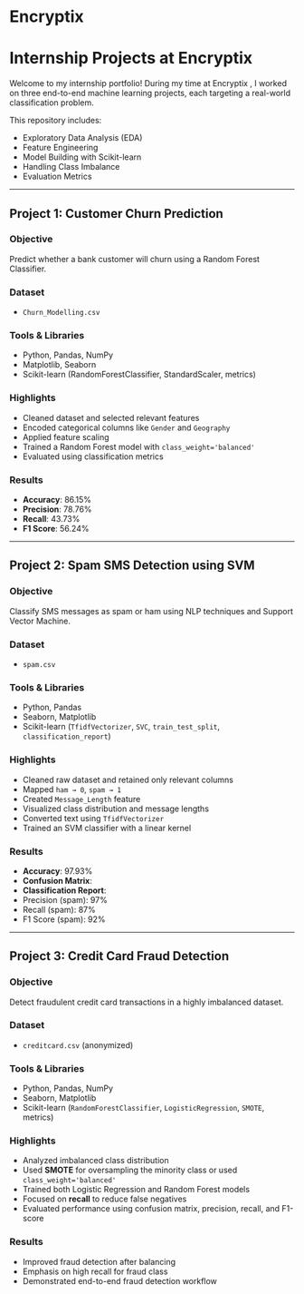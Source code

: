 # Encryptix

# Internship Projects at Encryptix 

Welcome to my internship portfolio! During my time at Encryptix , I worked on three end-to-end machine learning projects, each targeting a real-world classification problem.

This repository includes:
- Exploratory Data Analysis (EDA)
-  Feature Engineering
-  Model Building with Scikit-learn
- Handling Class Imbalance
- Evaluation Metrics

---

##  Project 1: Customer Churn Prediction

###  Objective
Predict whether a bank customer will churn using a Random Forest Classifier.

###  Dataset
- `Churn_Modelling.csv`

###  Tools & Libraries
- Python, Pandas, NumPy  
- Matplotlib, Seaborn  
- Scikit-learn (RandomForestClassifier, StandardScaler, metrics)

###  Highlights
- Cleaned dataset and selected relevant features
- Encoded categorical columns like `Gender` and `Geography`
- Applied feature scaling
- Trained a Random Forest model with `class_weight='balanced'`
- Evaluated using classification metrics

###  Results
- **Accuracy**: 86.15%  
- **Precision**: 78.76%  
- **Recall**: 43.73%  
- **F1 Score**: 56.24%

---

##  Project 2: Spam SMS Detection using SVM

### Objective
Classify SMS messages as spam or ham using NLP techniques and Support Vector Machine.

###  Dataset
- `spam.csv`

### Tools & Libraries
- Python, Pandas  
- Seaborn, Matplotlib  
- Scikit-learn (`TfidfVectorizer`, `SVC`, `train_test_split`, `classification_report`)

###  Highlights
- Cleaned raw dataset and retained only relevant columns
- Mapped `ham → 0`, `spam → 1`
- Created `Message_Length` feature
- Visualized class distribution and message lengths
- Converted text using `TfidfVectorizer`
- Trained an SVM classifier with a linear kernel

###  Results
- **Accuracy**: 97.93%  
- **Confusion Matrix**:
- **Classification Report**:
- Precision (spam): 97%
- Recall (spam): 87%
- F1 Score (spam): 92%

---

##  Project 3: Credit Card Fraud Detection

###  Objective
Detect fraudulent credit card transactions in a highly imbalanced dataset.

###  Dataset
- `creditcard.csv` (anonymized)

###  Tools & Libraries
- Python, Pandas, NumPy  
- Seaborn, Matplotlib  
- Scikit-learn (`RandomForestClassifier`, `LogisticRegression`, `SMOTE`, metrics)

###  Highlights
- Analyzed imbalanced class distribution
- Used **SMOTE** for oversampling the minority class or used `class_weight='balanced'`
- Trained both Logistic Regression and Random Forest models
- Focused on **recall** to reduce false negatives
- Evaluated performance using confusion matrix, precision, recall, and F1-score

### Results
- Improved fraud detection after balancing
- Emphasis on high recall for fraud class
- Demonstrated end-to-end fraud detection workflow




